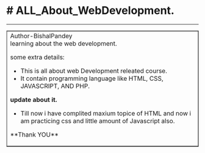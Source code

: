  <h1># ALL_About_WebDevelopment.</h1><hr>
 <table border="1"> <tr>
  <td>
        Author-BishalPandey<br>
        learning about the web development.
        <P>some extra details:</P>
        <div>
        <ul>
         <li>This is all about web Development releated course.</li>
         <li>It contain programming language like HTML, CSS, JAVASCRIPT, AND PHP.</li>
        </ul>
        </div>
        <b><p>update about it.</p></b>
        <footer>
        <ul>
         <li>Till now i have complited maxium topice of HTML and now i am practicing css and little amount of  Javascript also. </li>
        </ul>
        <P>**Thank YOU** </P>
        </footer>
  </td>
  </tr>
</table>
